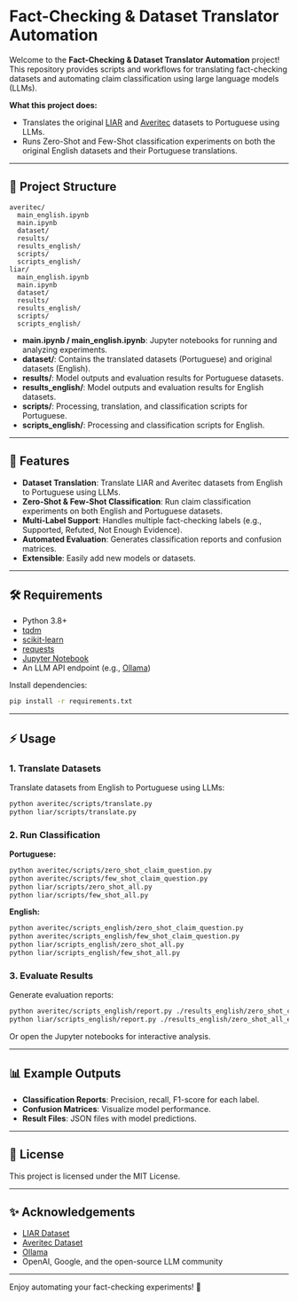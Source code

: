 # Fact-Checking & Dataset Translator Automation

Welcome to the **Fact-Checking & Dataset Translator Automation** project!  
This repository provides scripts and workflows for translating fact-checking datasets and automating claim classification using large language models (LLMs).

**What this project does:**  
- Translates the original [LIAR](https://www.cs.ucsb.edu/~william/data/liar_dataset.zip) and [Averitec](https://fever.ai/dataset/averitec.html) datasets to Portuguese using LLMs.
- Runs Zero-Shot and Few-Shot classification experiments on both the original English datasets and their Portuguese translations.

---

## 📂 Project Structure

```
averitec/
  main_english.ipynb
  main.ipynb
  dataset/
  results/
  results_english/
  scripts/
  scripts_english/
liar/
  main_english.ipynb
  main.ipynb
  dataset/
  results/
  results_english/
  scripts/
  scripts_english/
```

- **main.ipynb / main_english.ipynb**: Jupyter notebooks for running and analyzing experiments.
- **dataset/**: Contains the translated datasets (Portuguese) and original datasets (English).
- **results/**: Model outputs and evaluation results for Portuguese datasets.
- **results_english/**: Model outputs and evaluation results for English datasets.
- **scripts/**: Processing, translation, and classification scripts for Portuguese.
- **scripts_english/**: Processing and classification scripts for English.

---

## 🚀 Features

- **Dataset Translation**: Translate LIAR and Averitec datasets from English to Portuguese using LLMs.
- **Zero-Shot & Few-Shot Classification**: Run claim classification experiments on both English and Portuguese datasets.
- **Multi-Label Support**: Handles multiple fact-checking labels (e.g., Supported, Refuted, Not Enough Evidence).
- **Automated Evaluation**: Generates classification reports and confusion matrices.
- **Extensible**: Easily add new models or datasets.

---

## 🛠️ Requirements

- Python 3.8+
- [tqdm](https://tqdm.github.io/)
- [scikit-learn](https://scikit-learn.org/)
- [requests](https://docs.python-requests.org/)
- [Jupyter Notebook](https://jupyter.org/)
- An LLM API endpoint (e.g., [Ollama](https://ollama.com/))

Install dependencies:
```sh
pip install -r requirements.txt
```

---

## ⚡ Usage

### 1. Translate Datasets

Translate datasets from English to Portuguese using LLMs:
```sh
python averitec/scripts/translate.py
python liar/scripts/translate.py
```

### 2. Run Classification

**Portuguese:**
```sh
python averitec/scripts/zero_shot_claim_question.py
python averitec/scripts/few_shot_claim_question.py
python liar/scripts/zero_shot_all.py
python liar/scripts/few_shot_all.py
```

**English:**
```sh
python averitec/scripts_english/zero_shot_claim_question.py
python averitec/scripts_english/few_shot_claim_question.py
python liar/scripts_english/zero_shot_all.py
python liar/scripts_english/few_shot_all.py
```

### 3. Evaluate Results

Generate evaluation reports:
```sh
python averitec/scripts_english/report.py ./results_english/zero_shot_claim_question_answers_en.json
python liar/scripts_english/report.py ./results_english/zero_shot_all_en.json
```

Or open the Jupyter notebooks for interactive analysis.

---

## 📊 Example Outputs

- **Classification Reports**: Precision, recall, F1-score for each label.
- **Confusion Matrices**: Visualize model performance.
- **Result Files**: JSON files with model predictions.

---


## 📜 License

This project is licensed under the MIT License.

---

## ✨ Acknowledgements

- [LIAR Dataset](https://www.cs.ucsb.edu/~william/data/liar_dataset.zip)
- [Averitec Dataset](https://fever.ai/dataset/averitec.html)
- [Ollama](https://ollama.com/)
- OpenAI, Google, and the open-source LLM community

---

Enjoy automating your fact-checking experiments! 🚀
